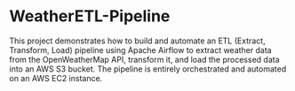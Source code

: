 # WeatherETL-Pipeline
This project demonstrates how to build and automate an ETL (Extract, Transform, Load) pipeline using Apache Airflow to extract weather data from the OpenWeatherMap API, transform it, and load the processed data into an AWS S3 bucket. The pipeline is entirely orchestrated and automated on an AWS EC2 instance.
